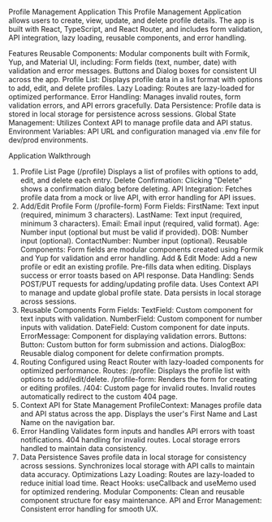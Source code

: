 Profile Management Application
This Profile Management Application allows users to create, view, update, and delete profile details. The app is built with React, TypeScript, and React Router, and includes form validation, API integration, lazy loading, reusable components, and error handling.

Features
Reusable Components: Modular components built with Formik, Yup, and Material UI, including:
Form fields (text, number, date) with validation and error messages.
Buttons and Dialog boxes for consistent UI across the app.
Profile List: Displays profile data in a list format with options to add, edit, and delete profiles.
Lazy Loading: Routes are lazy-loaded for optimized performance.
Error Handling: Manages invalid routes, form validation errors, and API errors gracefully.
Data Persistence: Profile data is stored in local storage for persistence across sessions.
Global State Management: Utilizes Context API to manage profile data and API status.
Environment Variables: API URL and configuration managed via .env file for dev/prod environments.


Application Walkthrough
1. Profile List Page (/profile)
Displays a list of profiles with options to add, edit, and delete each entry.
Delete Confirmation: Clicking "Delete" shows a confirmation dialog before deleting.
API Integration: Fetches profile data from a mock or live API, with error handling for API issues.
2. Add/Edit Profile Form (/profile-form)
Form Fields:
FirstName: Text input (required, minimum 3 characters).
LastName: Text input (required, minimum 3 characters).
Email: Email input (required, valid format).
Age: Number input (optional but must be valid if provided).
DOB: Number input (optional).
ContactNumber: Number input (optional).
Reusable Components: Form fields are modular components created using Formik and Yup for validation and error handling.
Add & Edit Mode:
Add a new profile or edit an existing profile.
Pre-fills data when editing.
Displays success or error toasts based on API response.
Data Handling:
Sends POST/PUT requests for adding/updating profile data.
Uses Context API to manage and update global profile state.
Data persists in local storage across sessions.
3. Reusable Components
Form Fields:
TextField: Custom component for text inputs with validation.
NumberField: Custom component for number inputs with validation.
DateField: Custom component for date inputs.
ErrorMessage: Component for displaying validation errors.
Buttons:
Button: Custom button for form submission and actions.
DialogBox:
Reusable dialog component for delete confirmation prompts.
4. Routing
Configured using React Router with lazy-loaded components for optimized performance.
Routes:
/profile: Displays the profile list with options to add/edit/delete.
/profile-form: Renders the form for creating or editing profiles.
/404: Custom page for invalid routes.
Invalid routes automatically redirect to the custom 404 page.
5. Context API for State Management
ProfileContext: Manages profile data and API status across the app.
Displays the user's First Name and Last Name on the navigation bar.
6. Error Handling
Validates form inputs and handles API errors with toast notifications.
404 handling for invalid routes.
Local storage errors handled to maintain data consistency.
7. Data Persistence
Saves profile data in local storage for consistency across sessions.
Synchronizes local storage with API calls to maintain data accuracy.
Optimizations
Lazy Loading: Routes are lazy-loaded to reduce initial load time.
React Hooks: useCallback and useMemo used for optimized rendering.
Modular Components: Clean and reusable component structure for easy maintenance.
API and Error Management: Consistent error handling for smooth UX.
